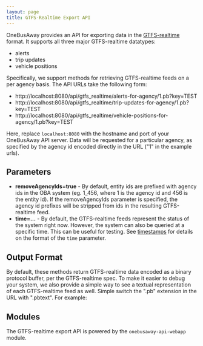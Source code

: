 ```yaml
---
layout: page
title: GTFS-Realtime Export API
---
```


OneBusAway provides an API for exporting data in the [GTFS-realtime](https://developers.google.com/transit/gtfs-realtime/)
format.  It supports all three major GTFS-realtime datatypes:

* alerts
* trip updates
* vehicle positions

Specifically, we support methods for retrieving GTFS-realtime feeds on a per agency basis.  The API URLs take the
following form:

* http://localhost:8080/api/gtfs_realtime/alerts-for-agency/1.pb?key=TEST
* http://localhost:8080/api/gtfs_realtime/trip-updates-for-agency/1.pb?key=TEST
* http://localhost:8080/api/gtfs_realtime/vehicle-positions-for-agency/1.pb?key=TEST

Here, replace `localhost:8080` with the hostname and port of your OneBusAway API server.  Data will be requested
for a particular agency, as specified by the agency id encoded directly in the URL ("1" in the example urls).

## Parameters

* **removeAgencyIds=true** - By default, entity ids are prefixed with agency ids in the OBA system (eg. 1_456, where 1 is
  the agency id and 456 is the entity id).  If the removeAgencyIds parameter is specified, the agency id prefixes
  will be stripped from ids in the resulting GTFS-realtime feed.
* **time=...** - By default, the GTFS-realtime feeds represent the status of the system right now.  However, the system
  can also be queried at a specific time.  This can be useful for testing.  See [timestamps](/api/where#api-timestamp)
  for details on the format of the `time` parameter.

## Output Format

By default, these methods return GTFS-realtime data encoded as a binary protocol buffer, per the GTFS-realtime spec.
To make it easier to debug your system, we also provide a simple way to see a textual representation of each
GTFS-realtime feed as well.  Simple switch the ".pb" extension in the URL with ".pbtext".  For example:

## Modules

The GTFS-realtime export API is powered by the `onebusaway-api-webapp` module.